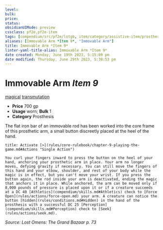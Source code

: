 ```yaml
---
level:
bulk:
price:
status:
obsidianUIMode: preview
cssclass: pf2e,pf2e-item
tags: [compendium/src/pf2e/lotgb, item/category/assistive-item/prosthesis, trait/magical, trait/transmutation]
aliases: [Immovable Arm *Item 9*, "Immovable Arm"]
title: Immovable Arm *Item 9*
linter-yaml-title-alias: Immovable Arm *Item 9*
date created: Monday, June 19th 2023, 5:15:09 pm
date modified: Thursday, June 29th 2023, 5:30:53 pm
---
```


# Immovable Arm *Item 9*

[magical](rules/traits/magical.md) [transmutation](rules/traits/transmutation.md)  

- **Price** 700 gp
- **Usage** worn; **Bulk** 1
- **Category** Prosthesis

The flat iron bar of an immovable rod has been worked into the core frame of this prosthetic arm, a small button discreetly placed at the heel of the hand.

```ad-embed-ability
title: Activate [>](rules/core-rulebook/chapter-9-playing-the-game.md#Actions "Single Action")

You curl your fingers inward to press the button on the heel of your hand, anchoring your prosthetic arm in place. Your arm no longer moves, defying gravity if necessary. You can still move the fingers of this hand and your elbow, shoulder, and rest of your body while the magic is in effect, but you can't move your wrist. If you press the button again, the rod inside your arm is deactivated, ending the magic that anchors it in place. While anchored, the arm can be moved only if 8,000 pounds of pressure is placed upon it or if a creature succeeds at a DC 40 [Athletics](compendium/skills.md#Athletics) check to [Force Open](rules/actions/force-open.md) your arm. A creature can notice the button [hidden](rules/conditions.md#Hidden) in the hand of the prosthesis with a successful DC 25 [Perception](compendium/skills.md#Perception) check to [Seek](rules/actions/seek.md).
```

*Source: Lost Omens: The Grand Bazaar p. 73*
